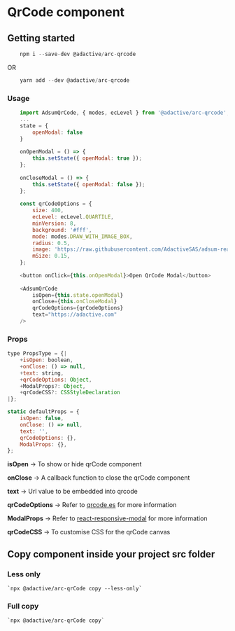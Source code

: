 # QrCode component

## Getting started

```javascript
    npm i --save-dev @adactive/arc-qrcode
```
OR
```javascript
    yarn add --dev @adactive/arc-qrcode
```

### Usage
```javascript
    import AdsumQrCode, { modes, ecLevel } from '@adactive/arc-qrcode';
    ...
    state = {
        openModal: false
    }
    
    onOpenModal = () => {
        this.setState({ openModal: true });
    };
    
    onCloseModal = () => {
        this.setState({ openModal: false });
    };
    
    const qrCodeOptions = {
        size: 400,
        ecLevel: ecLevel.QUARTILE,
        minVersion: 8,
        background: '#fff',
        mode: modes.DRAW_WITH_IMAGE_BOX,
        radius: 0.5,
        image: 'https://raw.githubusercontent.com/AdactiveSAS/adsum-react-components/master/logo.jpg',
        mSize: 0.15,
    };
    
    <button onClick={this.onOpenModal}>Open QrCode Modal</button>
    
    <AdsumQrCode
        isOpen={this.state.openModal}
        onClose={this.onCloseModal}
        qrCodeOptions={qrCodeOptions}
        text="https://adactive.com"
    />
```
### Props

```javascript
type PropsType = {|
    +isOpen: boolean,
    +onClose: () => null,
    +text: string,
    +qrCodeOptions: Object,
    +ModalProps?: Object,
    +qrCodeCSS?: CSSStyleDeclaration
|};

static defaultProps = {
    isOpen: false,
    onClose: () => null,
    text: '',
    qrCodeOptions: {},
    ModalProps: {},
};
```

**isOpen** -> To show or hide qrCode component

**onClose** -> A callback function to close the qrCode component

**text** -> Url value to be embedded into qrcode

**qrCodeOptions** -> Refer to [qrcode.es](https://github.com/AdactiveSAS/qrcode.js) for more information

**ModalProps** -> Refer to [react-responsive-modal](https://github.com/pradel/react-responsive-modal) for more information

**qrCodeCSS** ->  To customise CSS for the qrCode canvas

## Copy component inside your project src folder  

### Less only
    `npx @adactive/arc-qrCode copy --less-only`
    
### Full copy
    `npx @adactive/arc-qrCode copy`
